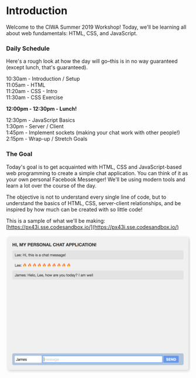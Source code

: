 # Introduction

Welcome to the CIWA Summer 2019 Workshop! Today, we'll be learning all about web fundamentals: HTML, CSS, and JavaScript.

### Daily Schedule

Here's a rough look at how the day will go–this is in no way guaranteed \(except lunch, that's guaranteed\).

10:30am - Introduction / Setup  
11:05am - HTML  
11:20am - CSS - Intro  
11:30am - CSS Exercise  
  
**12:00pm - 12:30pm - Lunch!**  
  
12:30pm - JavaScript Basics  
1:30pm - Server / Client  
1:45pm - Implement sockets \(making your chat work with other people!\)  
2:15pm - Wrap-up / Stretch Goals  


### The Goal

Today's goal is to get acquainted with HTML, CSS and JavaScript-based web programming to create a simple chat application. You can think of it as your own personal Facebook Messenger! We'll be using modern tools and learn a lot over the course of the day. 

The objective is not to understand every single line of code, but to understand the basics of HTML, CSS, server-client relationships, and be inspired by how much can be created with so little code!

This is a sample of what we'll be making: [https://px43i.sse.codesandbox.io/](https://px43i.sse.codesandbox.io/)

![](.gitbook/assets/screen-shot-2019-07-04-at-2.24.11-pm.png)

